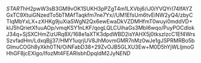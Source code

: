 $START$hH2pwW3sB3GM9vOK1SUKH3pPZgT4m1LXVbj6/iJ0iYVQYrI74lfAYZGxTC9XtuiGNzedTo5bTMAfTaqkfm7ne7Yx//UM1EfsUm6tvEiNW2yQ4/zbyCTIqMbYxLX+zXHKg9juXiaSWgN2Qx6ewEwaDkVZDMHfmT0wuyi0mddVD+klJ5hQrietXfuuAOp/vmqKSY1nLKF/qogLQLCUihaGs3MbI6wqo/PuyPOCdlokJ34q+SjSXCHmZizURq8X/168e1aXTK3dpdWBD2isYAHX5j0tkszlzcC1Ef4WrsSzvfadHm/LdxqBjj37/HMY1uqrjUV8JhMovmGMR7nMz0wJe1gJSPRMRBo5bGlmuCOGh8yXkh0TN/OiNFabD38+29ZvOJB5GLXU3Ew+M0D5hYjWLIjmoGHhGF8jcEXlgo/IfozMt4FEARlsbhDpqIdM2JyN$END$